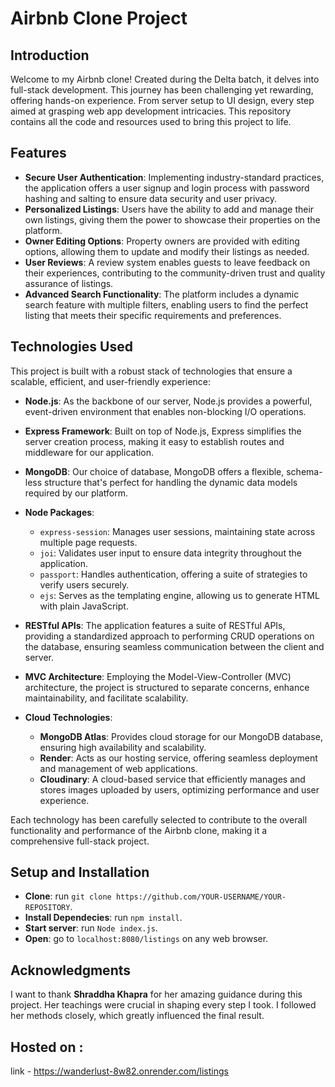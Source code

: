 # Airbnb Clone Project

## Introduction
Welcome to my Airbnb clone! Created during the Delta batch, it delves into full-stack development. 
This journey has been challenging yet rewarding, offering hands-on experience. From server setup to UI design, every step aimed at grasping web app development intricacies. 
This repository contains all the code and resources used to bring this project to life.

## Features
- **Secure User Authentication**: Implementing industry-standard practices, the application offers a user signup and login process with password hashing and salting to ensure data security and user privacy.
- **Personalized Listings**: Users have the ability to add and manage their own listings, giving them the power to showcase their properties on the platform.
- **Owner Editing Options**: Property owners are provided with editing options, allowing them to update and modify their listings as needed.
- **User Reviews**: A review system enables guests to leave feedback on their experiences, contributing to the community-driven trust and quality assurance of listings.
- **Advanced Search Functionality**: The platform includes a dynamic search feature with multiple filters, enabling users to find the perfect listing that meets their specific requirements and preferences.

## Technologies Used
This project is built with a robust stack of technologies that ensure a scalable, efficient, and user-friendly experience:

- **Node.js**: As the backbone of our server, Node.js provides a powerful, event-driven environment that enables non-blocking I/O operations.

- **Express Framework**: Built on top of Node.js, Express simplifies the server creation process, making it easy to establish routes and middleware for our application.

- **MongoDB**: Our choice of database, MongoDB offers a flexible, schema-less structure that's perfect for handling the dynamic data models required by our platform.

- **Node Packages**:
  - `express-session`: Manages user sessions, maintaining state across multiple page requests.
  - `joi`: Validates user input to ensure data integrity throughout the application.
  - `passport`: Handles authentication, offering a suite of strategies to verify users securely.
  - `ejs`: Serves as the templating engine, allowing us to generate HTML with plain JavaScript.

- **RESTful APIs**: The application features a suite of RESTful APIs, providing a standardized approach to performing CRUD operations on the database, ensuring seamless communication between the client and server.

- **MVC Architecture**: Employing the Model-View-Controller (MVC) architecture, the project is structured to separate concerns, enhance maintainability, and facilitate scalability.

- **Cloud Technologies**:
  - **MongoDB Atlas**: Provides cloud storage for our MongoDB database, ensuring high availability and scalability.
  - **Render**: Acts as our hosting service, offering seamless deployment and management of web applications.
  - **Cloudinary**: A cloud-based service that efficiently manages and stores images uploaded by users, optimizing performance and user experience.

Each technology has been carefully selected to contribute to the overall functionality and performance of the Airbnb clone, making it a comprehensive full-stack project.

## Setup and Installation
- **Clone**: run `git clone https://github.com/YOUR-USERNAME/YOUR-REPOSITORY`.
- **Install Dependecies**: run `npm install`.
- **Start server**: run `Node index.js`.
- **Open**: go to `localhost:8080/listings` on any web browser.

## Acknowledgments
I want to thank **Shraddha Khapra** for her amazing guidance during this project. Her teachings were crucial in shaping every step I took. I followed her methods closely, which greatly influenced the final result.

## Hosted on : 
link - https://wanderlust-8w82.onrender.com/listings

